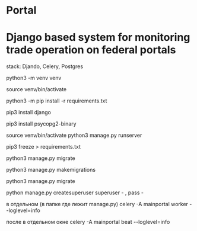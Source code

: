 # Portal
# Django based system for monitoring trade operation on federal portals

stack: Djando, Celery, Postgres

python3 -m venv venv

source venv/bin/activate

python3 -m pip install -r requirements.txt

pip3 install django

pip3 install psycopg2-binary


source venv/bin/activate  python3 manage.py runserver

pip3 freeze > requirements.txt


python3 manage.py migrate

python3 manage.py makemigrations

python3 manage.py migrate 

python manage.py createsuperuser
superuser - , pass - 

в отдельном (в папке где лежит manage.py)
celery -A mainportal worker --loglevel=info

после в отдельном окне 
celery -A mainportal beat --loglevel=info
